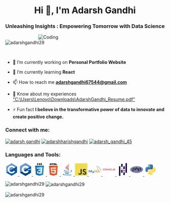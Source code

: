 <h1 align="center">Hi 👋, I'm Adarsh Gandhi</h1>
<h3 align="center">Unleashing Insights : Empowering Tomorrow with Data Science</h3>
<img align="right" alt="Coding" width="400" src="https://www.datasciencecentral.com/wp-content/uploads/2022/02/visu-1024x599.png">

<p align="left"> <img src="https://komarev.com/ghpvc/?username=adarshgandhi29&label=Profile%20views&color=0e75b6&style=flat" alt="adarshgandhi29" /> </p>

<p align="left"> <a href="https://twitter.com/" target="blank"><img src="https://img.shields.io/twitter/follow/?logo=twitter&style=for-the-badge" alt="" /></a> </p>

- 🔭 I’m currently working on **Personal Portfolio Website**

- 🌱 I’m currently learning **React**

- 📫 How to reach me **adarshgandhi67544@gmail.com**

- 📄 Know about my experiences ["C:\Users\Lenovo\Downloads\AdarshGandhi_Resume.pdf"](https://drive.google.com/file/d/1yNQBPdTCEhjnppWFy2c3dk3OatEyS2oM/view?usp=drive_link)

- ⚡ Fun fact **I believe in the transformative power of data to innovate and create positive change.**

<h3 align="left">Connect with me:</h3>
<p align="left">
<a href="https://linkedin.com/in/adarsh gandhi" target="blank"><img align="center" src="https://raw.githubusercontent.com/rahuldkjain/github-profile-readme-generator/master/src/images/icons/Social/linked-in-alt.svg" alt="adarsh gandhi" height="30" width="40" /></a>
<a href="https://kaggle.com/adarshharishgandhi" target="blank"><img align="center" src="https://raw.githubusercontent.com/rahuldkjain/github-profile-readme-generator/master/src/images/icons/Social/kaggle.svg" alt="adarshharishgandhi" height="30" width="40" /></a>
<a href="https://instagram.com/adarsh_gandhi_45" target="blank"><img align="center" src="https://raw.githubusercontent.com/rahuldkjain/github-profile-readme-generator/master/src/images/icons/Social/instagram.svg" alt="adarsh_gandhi_45" height="30" width="40" /></a>
</p>

<h3 align="left">Languages and Tools:</h3>
<p align="left"> <a href="https://www.cprogramming.com/" target="_blank" rel="noreferrer"> <img src="https://raw.githubusercontent.com/devicons/devicon/master/icons/c/c-original.svg" alt="c" width="40" height="40"/> </a> <a href="https://www.w3schools.com/cpp/" target="_blank" rel="noreferrer"> <img src="https://raw.githubusercontent.com/devicons/devicon/master/icons/cplusplus/cplusplus-original.svg" alt="cplusplus" width="40" height="40"/> </a> <a href="https://www.w3schools.com/css/" target="_blank" rel="noreferrer"> <img src="https://raw.githubusercontent.com/devicons/devicon/master/icons/css3/css3-original-wordmark.svg" alt="css3" width="40" height="40"/> </a> <a href="https://www.w3.org/html/" target="_blank" rel="noreferrer"> <img src="https://raw.githubusercontent.com/devicons/devicon/master/icons/html5/html5-original-wordmark.svg" alt="html5" width="40" height="40"/> </a> <a href="https://www.java.com" target="_blank" rel="noreferrer"> <img src="https://raw.githubusercontent.com/devicons/devicon/master/icons/java/java-original.svg" alt="java" width="40" height="40"/> </a> <a href="https://developer.mozilla.org/en-US/docs/Web/JavaScript" target="_blank" rel="noreferrer"> <img src="https://raw.githubusercontent.com/devicons/devicon/master/icons/javascript/javascript-original.svg" alt="javascript" width="40" height="40"/> </a> <a href="https://www.mysql.com/" target="_blank" rel="noreferrer"> <img src="https://raw.githubusercontent.com/devicons/devicon/master/icons/mysql/mysql-original-wordmark.svg" alt="mysql" width="40" height="40"/> </a> <a href="https://www.oracle.com/" target="_blank" rel="noreferrer"> <img src="https://raw.githubusercontent.com/devicons/devicon/master/icons/oracle/oracle-original.svg" alt="oracle" width="40" height="40"/> </a> <a href="https://pandas.pydata.org/" target="_blank" rel="noreferrer"> <img src="https://raw.githubusercontent.com/devicons/devicon/2ae2a900d2f041da66e950e4d48052658d850630/icons/pandas/pandas-original.svg" alt="pandas" width="40" height="40"/> </a> <a href="https://www.php.net" target="_blank" rel="noreferrer"> <img src="https://raw.githubusercontent.com/devicons/devicon/master/icons/php/php-original.svg" alt="php" width="40" height="40"/> </a> <a href="https://www.python.org" target="_blank" rel="noreferrer"> <img src="https://raw.githubusercontent.com/devicons/devicon/master/icons/python/python-original.svg" alt="python" width="40" height="40"/> </a> </p>

<p><img align="left" src="https://github-readme-stats.vercel.app/api/top-langs?username=adarshgandhi29&show_icons=true&locale=en&layout=compact" alt="adarshgandhi29" /></p>

<p>&nbsp;<img align="center" src="https://github-readme-stats.vercel.app/api?username=adarshgandhi29&show_icons=true&locale=en" alt="adarshgandhi29" /></p>

<p><img align="center" src="https://github-readme-streak-stats.herokuapp.com/?user=adarshgandhi29&" alt="adarshgandhi29" /></p>
